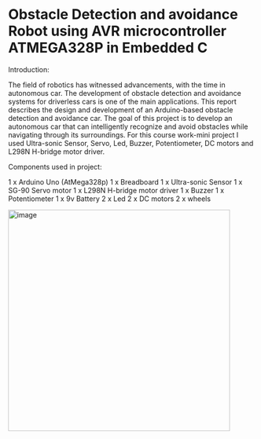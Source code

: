 # Obstacle Detection and avoidance Robot using AVR microcontroller ATMEGA328P in Embedded C

Introduction:

The field of robotics has witnessed advancements, with the time in autonomous car. The development of obstacle detection and avoidance systems for driverless cars is one of the main applications. This report describes the design and development of an Arduino-based obstacle detection and avoidance car. The goal of this project is to develop an autonomous car that can intelligently recognize and avoid obstacles while navigating through its surroundings.
For this course work-mini project I used Ultra-sonic Sensor, Servo, Led, Buzzer, Potentiometer, DC motors and L298N H-bridge motor driver.

Components used in project:

1 x Arduino Uno (AtMega328p)
1 x Breadboard
1 x Ultra-sonic Sensor
1 x SG-90 Servo motor
1 x L298N H-bridge motor driver
1 x Buzzer
1 x Potentiometer
1 x 9v Battery
2 x Led
2 x DC motors
2 x wheels

<img width="451" alt="image" src="https://github.com/noor-akhunji/Obstacle-Detection-Robot-using-AVR-microcontroller-ATMEGA328P-in-Embedded-C/assets/84890896/4b9dcb68-46a6-448c-b6d4-ac21e79428d8">

